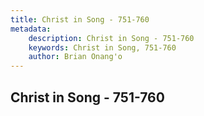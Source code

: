 ```yaml
---
title: Christ in Song - 751-760
metadata:
    description: Christ in Song - 751-760
    keywords: Christ in Song, 751-760
    author: Brian Onang'o
---
```



## Christ in Song - 751-760
  